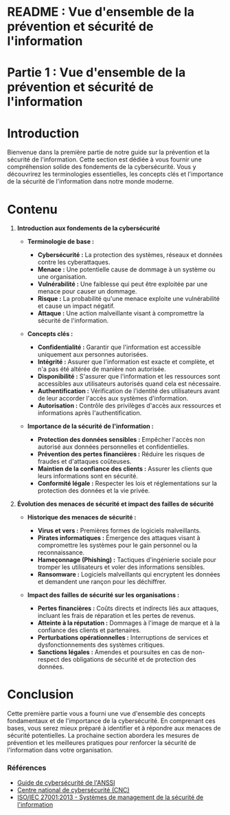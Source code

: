 # README : Vue d'ensemble de la prévention et sécurité de l'information

# Partie 1 : Vue d'ensemble de la prévention et sécurité de l'information

# Introduction

Bienvenue dans la première partie de notre guide sur la prévention et la sécurité de l'information. Cette section est dédiée à vous fournir une compréhension solide des fondements de la cybersécurité. Vous y découvrirez les terminologies essentielles, les concepts clés et l'importance de la sécurité de l'information dans notre monde moderne.

# Contenu

1. **Introduction aux fondements de la cybersécurité**
   - **Terminologie de base :**
     - **Cybersécurité :** La protection des systèmes, réseaux et données contre les cyberattaques.
     - **Menace :** Une potentielle cause de dommage à un système ou une organisation.
     - **Vulnérabilité :** Une faiblesse qui peut être exploitée par une menace pour causer un dommage.
     - **Risque :** La probabilité qu'une menace exploite une vulnérabilité et cause un impact négatif.
     - **Attaque :** Une action malveillante visant à compromettre la sécurité de l'information.

   - **Concepts clés :**
     - **Confidentialité :** Garantir que l'information est accessible uniquement aux personnes autorisées.
     - **Intégrité :** Assurer que l'information est exacte et complète, et n'a pas été altérée de manière non autorisée.
     - **Disponibilité :** S'assurer que l'information et les ressources sont accessibles aux utilisateurs autorisés quand cela est nécessaire.
     - **Authentification :** Vérification de l'identité des utilisateurs avant de leur accorder l'accès aux systèmes d'information.
     - **Autorisation :** Contrôle des privilèges d'accès aux ressources et informations après l'authentification.

   - **Importance de la sécurité de l'information :**
     - **Protection des données sensibles :** Empêcher l'accès non autorisé aux données personnelles et confidentielles.
     - **Prévention des pertes financières :** Réduire les risques de fraudes et d'attaques coûteuses.
     - **Maintien de la confiance des clients :** Assurer les clients que leurs informations sont en sécurité.
     - **Conformité légale :** Respecter les lois et réglementations sur la protection des données et la vie privée.

2. **Évolution des menaces de sécurité et impact des failles de sécurité**
   - **Historique des menaces de sécurité :**
     - **Virus et vers :** Premières formes de logiciels malveillants.
     - **Pirates informatiques :** Émergence des attaques visant à compromettre les systèmes pour le gain personnel ou la reconnaissance.
     - **Hameçonnage (Phishing) :** Tactiques d'ingénierie sociale pour tromper les utilisateurs et voler des informations sensibles.
     - **Ransomware :** Logiciels malveillants qui encryptent les données et demandent une rançon pour les déchiffrer.

   - **Impact des failles de sécurité sur les organisations :**
     - **Pertes financières :** Coûts directs et indirects liés aux attaques, incluant les frais de réparation et les pertes de revenus.
     - **Atteinte à la réputation :** Dommages à l'image de marque et à la confiance des clients et partenaires.
     - **Perturbations opérationnelles :** Interruptions de services et dysfonctionnements des systèmes critiques.
     - **Sanctions légales :** Amendes et poursuites en cas de non-respect des obligations de sécurité et de protection des données.

# Conclusion

Cette première partie vous a fourni une vue d'ensemble des concepts fondamentaux et de l'importance de la cybersécurité. En comprenant ces bases, vous serez mieux préparé à identifier et à répondre aux menaces de sécurité potentielles. La prochaine section abordera les mesures de prévention et les meilleures pratiques pour renforcer la sécurité de l'information dans votre organisation.

### Références

- [Guide de cybersécurité de l'ANSSI](https://www.ssi.gouv.fr/guide/)
- [Centre national de cybersécurité (CNC)](https://www.cyber.gov.au/)
- [ISO/IEC 27001:2013 - Systèmes de management de la sécurité de l'information](https://www.iso.org/isoiec-27001-information-security.html)
